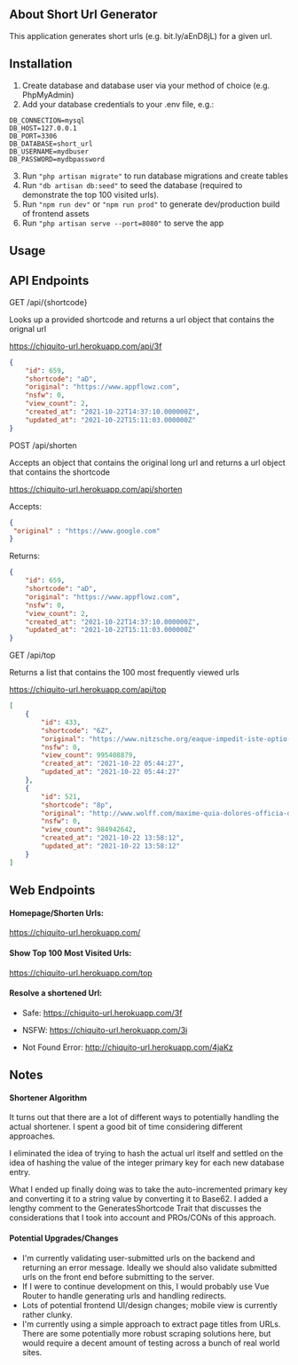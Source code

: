 
## About Short Url Generator

This application generates short urls (e.g. bit.ly/aEnD8jL) for a given url. 

## Installation

1. Create database and database user via your method of choice (e.g. PhpMyAdmin) 
2. Add your database credentials to your .env file, e.g.:

```
DB_CONNECTION=mysql
DB_HOST=127.0.0.1
DB_PORT=3306
DB_DATABASE=short_url
DB_USERNAME=mydbuser
DB_PASSWORD=mydbpassword
```

3. Run ```"php artisan migrate"``` to run database migrations and create tables
4. Run ```"db artisan db:seed"``` to seed the database (required to demonstrate the top 100 visited urls). 
5. Run ```"npm run dev"``` or ```"npm run prod"``` to generate dev/production build of frontend assets
6. Run ```"php artisan serve --port=8080"``` to serve the app

## Usage

## API Endpoints

GET /api/{shortcode}

Looks up a provided shortcode and returns a url object that contains the orignal url

https://chiquito-url.herokuapp.com/api/3f

```json
{
    "id": 659,
    "shortcode": "aD",
    "original": "https://www.appflowz.com",
    "nsfw": 0,
    "view_count": 2,
    "created_at": "2021-10-22T14:37:10.000000Z",
    "updated_at": "2021-10-22T15:11:03.000000Z"
}
```

POST /api/shorten

Accepts an object that contains the original long url and returns a url object that contains the shortcode

https://chiquito-url.herokuapp.com/api/shorten

Accepts:

```json
{
 "original" : "https://www.google.com"
}
```
Returns:

```json
{
    "id": 659,
    "shortcode": "aD",
    "original": "https://www.appflowz.com",
    "nsfw": 0,
    "view_count": 2,
    "created_at": "2021-10-22T14:37:10.000000Z",
    "updated_at": "2021-10-22T15:11:03.000000Z"
}
```

GET /api/top

Returns a list that contains the 100 most frequently viewed urls

https://chiquito-url.herokuapp.com/api/top

```json
[
    {
        "id": 433,
        "shortcode": "6Z",
        "original": "https://www.nitzsche.org/eaque-impedit-iste-optio-est-voluptas-est",
        "nsfw": 0,
        "view_count": 995408879,
        "created_at": "2021-10-22 05:44:27",
        "updated_at": "2021-10-22 05:44:27"
    },
    {
        "id": 521,
        "shortcode": "8p",
        "original": "http://www.wolff.com/maxime-quia-dolores-officia-dolores.html",
        "nsfw": 0,
        "view_count": 984942642,
        "created_at": "2021-10-22 13:58:12",
        "updated_at": "2021-10-22 13:58:12"
    }
]
```
## Web Endpoints

#### Homepage/Shorten Urls:

https://chiquito-url.herokuapp.com/

#### Show Top 100 Most Visited Urls:

https://chiquito-url.herokuapp.com/top

#### Resolve a shortened Url:

* Safe: https://chiquito-url.herokuapp.com/3f

* NSFW: https://chiquito-url.herokuapp.com/3i

* Not Found Error: http://chiquito-url.herokuapp.com/4jaKz


## Notes

#### Shortener Algorithm

It turns out that there are a lot of different ways to potentially handling the actual shortener. I spent a good bit of time considering different approaches. 

I eliminated the idea of trying to hash the actual url itself and settled on the idea of hashing the value of the integer primary key for each new database entry.

What I ended up finally doing was to take the auto-incremented primary key and converting it to a string value by converting it to Base62. I added a lengthy comment to the GeneratesShortcode Trait that discusses the considerations that I took into account and PROs/CONs of this approach. 

#### Potential Upgrades/Changes

* I'm currently validating user-submitted urls on the backend and returning an error message. Ideally we should also validate submitted urls on the front end before submitting to the server.
* If I were to continue development on this, I would probably use Vue Router to handle generating urls and handling redirects.
* Lots of potential frontend UI/design changes; mobile view is currently rather clunky.
* I'm currently using a simple approach to extract page titles from URLs. There are some potentially more robust scraping solutions here, but would require a decent amount of testing across a bunch of real world sites. 
